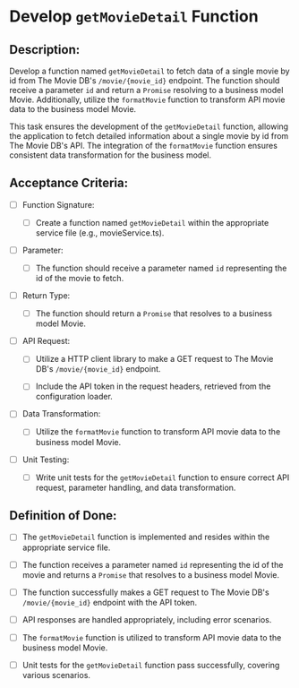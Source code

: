 # Develop `getMovieDetail` Function

## Description:

Develop a function named `getMovieDetail` to fetch data of a single movie by id from The Movie DB\'s `/movie/{movie_id}` endpoint. The function should receive a parameter `id` and return a `Promise` resolving to a business model Movie. Additionally, utilize the `formatMovie` function to transform API movie data to the business model Movie.

This task ensures the development of the `getMovieDetail` function, allowing the application to fetch detailed information about a single movie by id from The Movie DB\'s API. The integration of the `formatMovie` function ensures consistent data transformation for the business model.

## Acceptance Criteria:

- [ ] Function Signature:

    - [ ] Create a function named `getMovieDetail` within the appropriate service file (e.g., movieService.ts).

- [ ] Parameter:

    - [ ] The function should receive a parameter named `id` representing the id of the movie to fetch.

- [ ] Return Type:

    - [ ] The function should return a `Promise` that resolves to a business model Movie.

- [ ] API Request:

    - [ ] Utilize a HTTP client library to make a GET request to The Movie DB\'s `/movie/{movie_id}` endpoint.

    - [ ] Include the API token in the request headers, retrieved from the configuration loader.

- [ ] Data Transformation:

    - [ ] Utilize the `formatMovie` function to transform API movie data to the business model Movie.

- [ ] Unit Testing:

    - [ ] Write unit tests for the `getMovieDetail` function to ensure correct API request, parameter handling, and data transformation.

## Definition of Done:

- [ ] The `getMovieDetail` function is implemented and resides within the appropriate service file.

- [ ] The function receives a parameter named `id` representing the id of the movie and returns a `Promise` that resolves to a business model Movie.

- [ ] The function successfully makes a GET request to The Movie DB\'s `/movie/{movie_id}` endpoint with the API token.

- [ ] API responses are handled appropriately, including error scenarios.

- [ ] The `formatMovie` function is utilized to transform API movie data to the business model Movie.

- [ ] Unit tests for the `getMovieDetail` function pass successfully, covering various scenarios.

